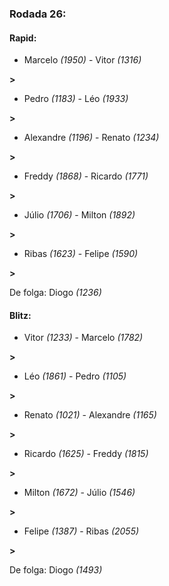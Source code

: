 ### Rodada 26:

#### Rapid:

* Marcelo *(1950)* - Vitor *(1316)* 

**>** 
* Pedro *(1183)* - Léo *(1933)* 

**>** 
* Alexandre *(1196)* - Renato *(1234)* 

**>** 
* Freddy *(1868)* - Ricardo *(1771)* 

**>** 
* Júlio *(1706)* - Milton *(1892)* 

**>** 
* Ribas *(1623)* - Felipe *(1590)* 

**>** 

De folga: Diogo *(1236)*

#### Blitz:

* Vitor *(1233)* - Marcelo *(1782)* 

**>** 
* Léo *(1861)* - Pedro *(1105)* 

**>** 
* Renato *(1021)* - Alexandre *(1165)* 

**>** 
* Ricardo *(1625)* - Freddy *(1815)* 

**>** 
* Milton *(1672)* - Júlio *(1546)* 

**>** 
* Felipe *(1387)* - Ribas *(2055)* 

**>** 

De folga: Diogo *(1493)*

